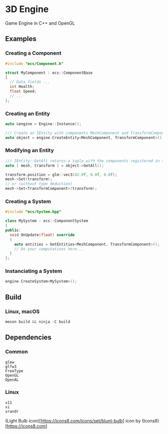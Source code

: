 # 3D Engine
Game Engine in C++ and OpenGL

## Examples
### Creating a Component
```cpp
#include "ecs/Component.h"

struct MyComponent : ecs::ComponentBase
{
  // Data fields ...
  int Health;
  float Speed;
  // ...
};
```
### Creating an Entity
```cpp
auto &engine = Engine::Instance();

/// Create an IEntity with components MeshComponent and TransformComponent and returns a non-owning pointer
auto object = engine.CreateEntity<MeshComponent, TransformComponent>();
```
### Modifying an Entity
```cpp
/// IEntity::GetAll returns a tuple with the components registered in the IEntity
auto [ mesh, transform ] = object->GetAll();

transform.position = glm::vec3(42.0f, 0.0f, 0.0f);
mesh->Set(transform);
// or (without type deduction)
mesh->Set<TransformComponent>(transform);
```
### Creating a System
```cpp
#include "ecs/System.hpp"

class MySystem : ecs::ComponentSystem
{
public:
  void OnUpdate(float) override
  {
    auto entities = GetEntities<MeshComponent, TransformComponent>();
    // Do your computations here...
  }
};
```
### Instanciating a System
```cpp
engine.CreateSystem<MySystem>();
```
## Build

### Linux, macOS
```cpp
meson build && ninja -C build
```

## Dependencies

### Common
```
glew
glfw3
FreeType
OpenGL
OpenAL
```

### Linux
```
x11
xi
xrandr
```

(Light Bulb icon)[https://icons8.com/icons/set/blunt-bulb] icon by (Icons8)[https://icons8.com]
